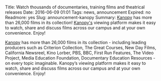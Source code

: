 Title: Watch thousands of documentaries, training films and theatrical releases
Date: 2016-06-09 01:01 
Tags: news, announcement
Expired: no 
Readmore: yes
Slug: announcement-kanopy
Summary: <a href="https://bc.kanopystreaming.com/" target="_blank">Kanopy</a> has more than 26,000 films in its collection!  <a href="https://bc.kanopystreaming.com/" target="_blank">Kanopy's</a> viewing platform makes it easy to watch, share and discuss films across our campus and at your own convenience. Enjoy!

<a href="https://bc.kanopystreaming.com/" target="_blank">Kanopy</a> has more than 26,000 films in its collection - including leading producers such as Criterion Collection, The Great Courses, New Day Films, California Newsreel, Kino Lorber, PBS, BBC, First Run Features, The Video Project, Media Education Foundation, Documentary Education Resources - on every topic imaginable. Kanopy’s viewing platform makes it easy to watch, share and discuss films across our campus and at your own convenience. Enjoy!